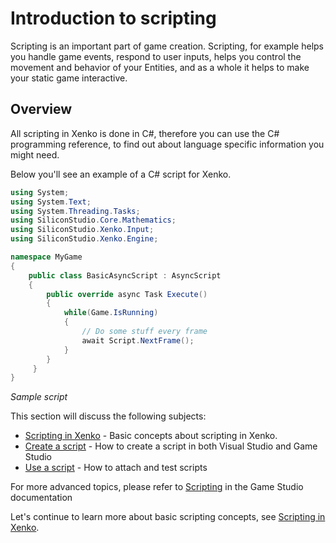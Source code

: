 # Introduction to scripting

Scripting is an important part of game creation. Scripting, for example helps you handle game events, respond to user inputs, helps you control the movement and behavior of your Entities, and as a whole it helps to make your static game interactive.

## Overview

All scripting in Xenko is done in C#, therefore you can use the C# programming reference, to find out about language specific information you might need.

Below you'll see an example of a C# script for Xenko.

```cs
using System;
using System.Text;
using System.Threading.Tasks;
using SiliconStudio.Core.Mathematics;
using SiliconStudio.Xenko.Input;
using SiliconStudio.Xenko.Engine;

namespace MyGame
{
    public class BasicAsyncScript : AsyncScript
    {         
		public override async Task Execute() 
		{
            while(Game.IsRunning)
            {
				// Do some stuff every frame
                await Script.NextFrame();
            }
        }
     }
}
```
_Sample script_

This section will discuss the following subjects:

* [Scripting in Xenko](scripting-in-xenko.md) - Basic concepts about scripting in Xenko.
* [Create a script](create-a-script.md) - How to create a script in both Visual Studio and Game Studio
* [Use a script](use-a-script.md) - How to attach and test scripts

For more advanced topics, please refer to [Scripting](/manual/game-studio/scripting.md) in the Game Studio documentation

Let's continue to learn more about basic scripting concepts, see [Scripting in Xenko](scripting-in-xenko.md).
